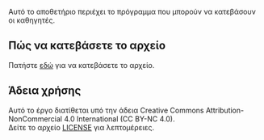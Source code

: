 Αυτό το αποθετήριο περιέχει το πρόγραμμα που μπορούν να κατεβάσουν οι καθηγητές.

## Πώς να κατεβάσετε το αρχείο

Πατήστε [εδώ](https://github.com/TomeasGeoponias/tomeasgeoponias/releases/download/Trofima/Trofima.zip) για να κατεβάσετε το αρχείο.

## Άδεια χρήσης

Αυτό το έργο διατίθεται υπό την άδεια Creative Commons Attribution-NonCommercial 4.0 International (CC BY-NC 4.0).  
Δείτε το αρχείο [LICENSE](LICENSE) για λεπτομέρειες.
